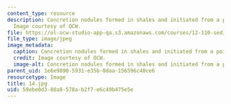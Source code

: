 ```yaml
---
content_type: resource
description: Concretion nodules formed in shales and initiated from a point source.
  Image courtesy of OCW.
file: https://ol-ocw-studio-app-qa.s3.amazonaws.com/courses/12-110-sedimentary-geology-fall-2004/59ebe0d388a8578ab2f7e6c49b475e5e_14.jpg
file_type: image/jpeg
image_metadata:
  caption: Concretion nodules formed in shales and initiated from a point source.
  credit: Image courtesy of OCW.
  image-alt: Concretion nodules formed in shales and initiated from a point source.
parent_uid: 1e6e9890-5931-e35b-0daa-156596c40ce6
resourcetype: Image
title: 14.jpg
uid: 59ebe0d3-88a8-578a-b2f7-e6c49b475e5e
---
```


